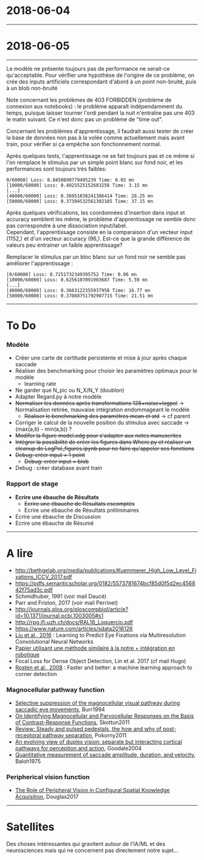 # 2018-06-04
---

# 2018-06-05
---
Le modèle ne présente toujours pas de performance ne serait-ce qu'acceptable. Pour vérifier une hypothèse de l'origine de ce problème, on crée des inputs artificiels correspondant d'abord à un point non-bruité, puis à un blob non-bruité

Note concernant les problèmes de 403 FORBIDDEN (problème de connexion aux notebooks) : le problème apparaît indépendamment du temps, puisque laisser tourner l'ordi pendant la nuit n'entraîne pas une 403 le matin suivant. Ce n'est donc pas un problème de "time out".

Concernant les problèmes d'apprentissage, il faudrait aussi tester de créer la base de données non pas à la volée comme actuellement mais avant train, pour vérifier si ça empêche son fonctionnement normal.

Après quelques tests, l'apprentissage ne se fait toujours pas et ce même si l'on remplace le stimulus par un simple point blanc sur fond noir, et les performances sont toujours très faibles: 

    0/60000] Loss: 0.8450890779495239 Time: 0.03 mn
    [10000/60000] Loss: 0.4025525152683258 Time: 3.15 mn
    [...]
    [40000/60000] Loss: 0.36951038241386414 Time: 28.25 mn
    [50000/60000] Loss: 0.37394532561302185 Time: 37.15 mn

Après quelques vérifications, les coordonnées d'insertion dans input et accuracy semblent les même, le problème d'apprentissage ne semble donc pas correspondre à une dissociation input/label.  
Cependant, l'apprentissage consiste en la comparaison d'un vecteur input (1152,) et d'un vecteur accuracy  (96,).  Est-ce que la grande différence de valeurs peu entrainer un faible apprentissage?  

Remplacer le stimulus par un bloc blanc sur un fond noir ne semble pas améliorer l'apprentissage : 

    [0/60000] Loss: 0.7251732349395752 Time: 0.06 mn
    [10000/60000] Loss: 0.6256107091903687 Time: 5.59 mn
    [...]
    [40000/60000] Loss: 0.3663122355937958 Time: 16.77 mn
    [50000/60000] Loss: 0.37088751792907715 Time: 21.51 mn

---
# To Do

### Modèle
+ Créer une carte de certitude persistente et mise à jour après chaque saccade
+ Réaliser des benchmarking pour choisir les paramètres optimaux pour le modèle
    + learning rate
+ Ne garder que N_pic ou N_X/N_Y (doublon)
+ Adapter Regard.py à notre modèle
+ ~~Normaliser les données après transformations 128+noise+logpol~~ -> Normalisation retirée, mauvaise intégration endommageant le modèle
    + ~~Réaliser le benchmarking des paramètres mean et std~~ -> cf parent 
+ Corriger le calcul de la nouvelle position du stimulus avec saccade -> (max(a,b) - min(a,b)) ?
+ ~~Modifer la figure model.odg pour s'adapter aux notes manuscrites~~
+ ~~Intégrer la possibilité de créer les figures dans Where.py et réaliser un cleanup de LogPol_figures.ipynb pour ne faire qu'appeler ses fonctions~~
+ ~~Debug: créer input = 1 point~~
    + ~~Debug: créer input = blob~~
+ Debug : créer database avant train

### Rapport de stage
+ **Ecrire une ébauche de Résultats**
    + ~~Ecrire une ébauche de Résultats escomptés~~
    + Ecrire une ébauche de Résultats préliminaires
+ Ecrire une ébauche de Discussion
+ Ecrire une ébauche de Résumé

---
# A lire
+ http://bethgelab.org/media/publications/Kuemmerer_High_Low_Level_Fixations_ICCV_2017.pdf
+ https://pdfs.semanticscholar.org/0182/5573781674bcf85d0f5d2ec456842f75ad3c.pdf
+ Schmidhuber, 1991 (voir mail Daucé)
+ Parr and Friston, 2017 (voir mail Perrinet)
+ http://journals.plos.org/ploscompbiol/article?id=10.1371/journal.pcbi.1003005#s1
+ http://rpg.ifi.uzh.ch/docs/RAL18_Loquercio.pdf
+ https://www.nature.com/articles/sdata2016126
+ [Liu et al., 2016](http://ieeexplore.ieee.org/document/7762165/?reload=true) : Learning to Predict Eye Fixations via Multiresolution Convolutional Neural Networks
+ [Papier utilisant une méthode similaire à la notre + intégration en robotique](https://www.researchgate.net/publication/220934961_Fast_Object_Detection_with_Foveated_Imaging_and_Virtual_Saccades_on_Resource_Limited_Robots)
+ Focal Loss for Dense Object Detection, Lin et al. 2017 (cf mail Hugo)
+ [Rosten et al., 2008](https://arxiv.org/abs/0810.2434) : Faster and better: a machine learning approach to corner detection
### Magnocellular pathway function  
+ [Selective suppression of the magnocellular visual pathway during saccadic eye movements](http://www.nature.com.lama.univ-amu.fr/articles/371511a0), Burr1994
+ [On Identifying Magnocellular and Parvocellular Responses on the Basis of Contrast-Response Functions](https://www.ncbi.nlm.nih.gov/pmc/articles/PMC3004196/), Skottun2011
+ [Review: Steady and pulsed pedestals, the how and why of post-receptoral pathway separation](http://jov.arvojournals.org/article.aspx?articleid=2191890), Pokorny2011
+ [An evolving view of duplex vision: separate but interacting cortical pathways for perception and action](http://www.sciencedirect.com/science/article/pii/S0959438804000340?via%3Dihub), Goodale2004
+ [Quantitative measurement of saccade amplitude, duration, and velocity](http://n.neurology.org/content/25/11/1065), Baloh1975
### Peripherical vision function
+ [The Role of Peripheral Vision in Configural Spatial Knowledge Acquisition](https://etd.ohiolink.edu/pg_10?0::NO:10:P10_ACCESSION_NUM:wright1496188017928082), Douglas2017

---
# Satellites
Des choses intéressantes qui gravitent autour de l'IA/ML et des neurosciences mais qui ne concernent pas directement notre sujet...